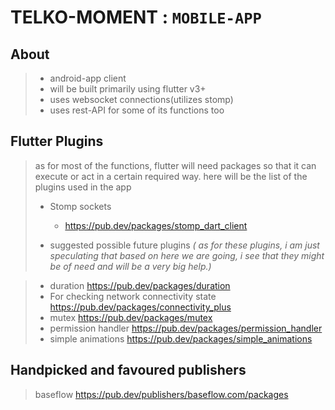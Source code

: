 # TELKO-MOMENT : `MOBILE-APP`

## About

> - android-app client
> - will be built primarily using flutter v3+
> - uses websocket connections(utilizes stomp) 
> - uses rest-API for some of its functions too



## Flutter Plugins
> as for most of the functions, flutter will need packages so that it can execute or act in a certain required way.
> here will be the list of the plugins used in the app
> - Stomp sockets
>   +   <https://pub.dev/packages/stomp_dart_client>
> 
> - suggested possible future plugins
    _( as for these plugins, i am just speculating that based on here we are going, i see that they might be of need and will be a very big help.)_ 

>    *  duration <https://pub.dev/packages/duration>
>    *  For checking network connectivity state <https://pub.dev/packages/connectivity_plus>
>    *  mutex <https://pub.dev/packages/mutex>
>    *  permission handler <https://pub.dev/packages/permission_handler>
>    *  simple animations <https://pub.dev/packages/simple_animations>


## Handpicked and favoured publishers
> baseflow <https://pub.dev/publishers/baseflow.com/packages>